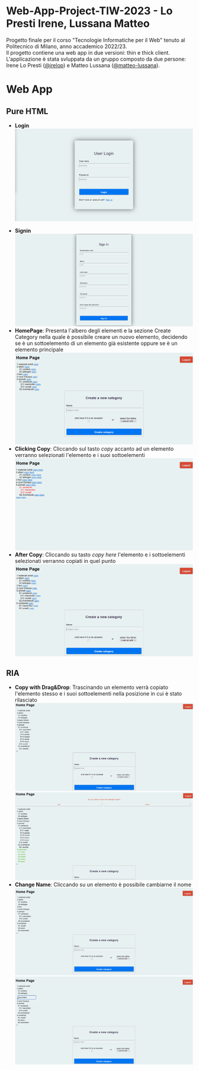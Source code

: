 # Web-App-Project-TIW-2023 - Lo Presti Irene, Lussana Matteo
Progetto finale per il corso "Tecnologie Informatiche per il Web" tenuto al Politecnico di Milano, anno accademico 2022/23. <br>
Il progetto contiene una web app in due versioni: thin e thick client. L'applicazione è stata svluppata da un gruppo composto da due persone: 
Irene Lo Presti ([@irelop](https://github.com/irelop)) e Matteo Lussana ([@matteo-lussana](https://github.com/matteo-lussana)).
# Web App
## Pure HTML
* **Login**
![Login](photos/pureHTML/login.png)
- **Signin**
![Signin](photos/pureHTML/signin.png)
- **HomePage**: Presenta l'albero degli elementi e la sezione Create Category nella quale è possibile creare un nuovo elemento, decidendo se è un sottoelemento di un elemento già esistente oppure se è un elemento principale
![Homepage](photos/pureHTML/homepage.png)
- **Clicking Copy**: Cliccando sul tasto _copy_ accanto ad un elemento verranno selezionati l'elemento e i suoi sottoelementi
![Copy](photos/pureHTML/copy.png)
- **After Copy**: Cliccando su tasto _copy here_ l'elemento e i sottoelementi selezionati verranno copiati in quel punto
![AfterCopy](photos/pureHTML/aftercopy.png)
## RIA
- **Copy with Drag&Drop**: Trascinando un elemento verrà copiato l'elemento stesso e i suoi sottoelementi nella posizione in cui è stato rilasciato
![Copy](photos/RIA/BeforeCopy.png)
![Copy](photos/RIA/AfterCopy.png)
- **Change Name**: Cliccando su un elemento è possibile cambiarne il nome
![Copy](photos/RIA/BeforeChangeName.png)
![Copy](photos/RIA/ChangingName.png)
